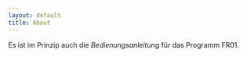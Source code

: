 ```yaml
---
layout: default
title: About
---
```


Es ist im Prinzip auch die *Bedienungsanleitung* für das Programm FR01.

